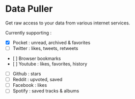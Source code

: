 # Data Puller

Get raw access to your data from various internet services.

Currently supporting :

- [X] Pocket : unread, archived & favorites
- [ ] Twitter : likes, tweets, retweets
- [ ] Browser bookmarks
- [ ] Youtube : likes, favorites, history
- [ ] Github : stars
- [ ] Reddit : upvoted, saved
- [ ] Facebook : likes
- [ ] Spotify : saved tracks & albums

